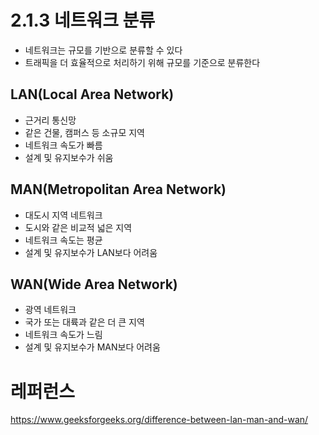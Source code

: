 # 2.1.3 네트워크 분류

- 네트워크는 규모를 기반으로 분류할 수 있다
- 트래픽을 더 효율적으로 처리하기 위해 규모를 기준으로 분류한다

## LAN(Local Area Network)

- 근거리 통신망
- 같은 건물, 캠퍼스 등 소규모 지역
- 네트워크 속도가 빠름
- 설계 및 유지보수가 쉬움

## MAN(Metropolitan Area Network)

- 대도시 지역 네트워크
- 도시와 같은 비교적 넓은 지역
- 네트워크 속도는 평균
- 설계 및 유지보수가 LAN보다 어려움

## WAN(Wide Area Network)

- 광역 네트워크
- 국가 또는 대륙과 같은 더 큰 지역
- 네트워크 속도가 느림
- 설계 및 유지보수가 MAN보다 어려움

# 레퍼런스
https://www.geeksforgeeks.org/difference-between-lan-man-and-wan/
